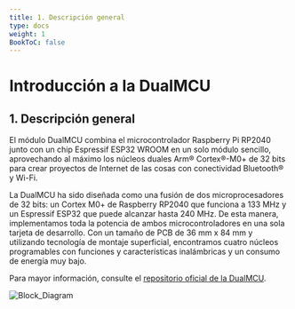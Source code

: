 ```yaml
---
title: 1. Descripción general
type: docs
weight: 1
BookToC: false
---
```


<!-- # 8-bit enhanced USB microcontroller CH559 -->
# Introducción a la DualMCU

## 1. Descripción general
El módulo DualMCU combina el microcontrolador Raspberry Pi RP2040 junto con un chip Espressif ESP32 WROOM en un solo módulo sencillo, aprovechando al máximo los núcleos duales Arm® Cortex®-M0+ de 32 bits para crear proyectos de Internet de las cosas con conectividad Bluetooth® y Wi-Fi.

La DualMCU ha sido diseñada como una fusión de dos microprocesadores de 32 bits: un Cortex M0+ de Raspberry RP2040 que funciona a 133 MHz y un Espressif ESP32 que puede alcanzar hasta 240 MHz. De esta manera, implementamos toda la potencia de ambos microcontroladores en una sola tarjeta de desarrollo. Con un tamaño de PCB de 36 mm x 84 mm y utilizando tecnología de montaje superficial, encontramos cuatro núcleos programables con funciones y características inalámbricas y un consumo de energía muy bajo.

Para mayor información, consulte el [repositorio oficial de la DualMCU](https://github.com/UNIT-Electronics/DualMCU).


![Block_Diagram](/docs/1-Descripción-general/images/EU0002-DUALMCU_V3.1.2.jpg "Block Diagram")